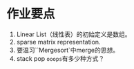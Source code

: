 # 作业要点

1. Linear List（线性表）的初始定义是数组。
2. sparse matrix representation.
3. 要温习``Mergesort`中merge的思想。
4. stack pop `ooops`有多少种方式？
